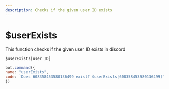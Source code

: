 ```yaml
---
description: Checks if the given user ID exists
---
```


# $userExists

This function checks if the given user ID exists in discord

```text
$userExists[user ID]
```

```javascript
bot.command({
name: "userExists",
code: `Does 608358453580136499 exist? $userExists[608358453580136499]`
})
```


